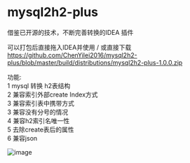 # mysql2h2-plus
借鉴已开源的技术，不断完善转换的IDEA 插件

可以打包后直接拖入IDEA并使用 / 或直接下载 https://github.com/ChenYilei2016/mysql2h2-plus/blob/master/build/distributions/mysql2h2-plus-1.0.0.zip

功能:  
1 mysql 转换 h2表结构  
2 兼容索引外部create Index方式  
3 兼容索引表中携带方式  
3 兼容没有分号的情况  
4 兼容h2索引名唯一性  
5 去除create表后的属性  
6 兼容json  

![image](https://user-images.githubusercontent.com/31011150/190112719-871a14fc-82fc-45fe-a21d-5a4e6a1f0365.png)
